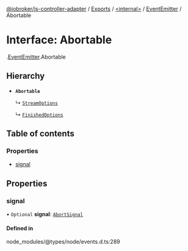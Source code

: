 [@iobroker/js-controller-adapter](../README.md) / [Exports](../modules.md) / [<internal\>](../modules/internal_.md) / [EventEmitter](../modules/internal_.EventEmitter.md) / Abortable

# Interface: Abortable

[<internal>](../modules/internal_.md).[EventEmitter](../modules/internal_.EventEmitter.md).Abortable

## Hierarchy

- **`Abortable`**

  ↳ [`StreamOptions`](internal_.internal.StreamOptions.md)

  ↳ [`FinishedOptions`](internal_.internal.FinishedOptions.md)

## Table of contents

### Properties

- [signal](internal_.EventEmitter.Abortable.md#signal)

## Properties

### signal

• `Optional` **signal**: [`AbortSignal`](../modules/internal_.md#abortsignal)

#### Defined in

node_modules/@types/node/events.d.ts:289
